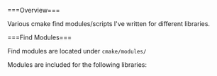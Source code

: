 ===Overview===

Various cmake find modules/scripts I've written for different libraries.



===Find Modules===

Find modules are located under `cmake/modules/`

Modules are included for the following libraries:
